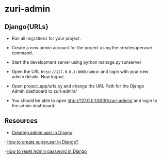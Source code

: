 # zuri-admin

## Django{URLs}

* Run all migrations for your project.

* Create a new admin account for the project using the createsuperuser command. 

* Start the development server using python manage.py runserver

* Open the URL  `http://127.0.0.1:8000/admin` and login with your new admin details. Now logout.

 
* Open project_app/urls.py and change the URL Path for the Django Admin dashboard to zuri-admin/

* You should be able to open http://127.0.0.1:8000/zuri-admin/ and login to the admin dashboard.

## Resources

- [Creating admin user in Django](https://docs.djangoproject.com/en/1.8/intro/tutorial02/)

-[How to create superuser in Django?](https://www.geeksforgeeks.org/how-to-create-superuser-in-django/)

-[How to reset Admin password in Django](https://pythonguides.com/python-django-get-admin-password/)
